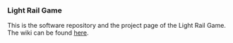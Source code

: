 ### Light Rail Game

This is the software repository and the project page of the Light Rail Game. The wiki can be found [here](https://github.com/hermanbanken/LightRailGame/wiki).